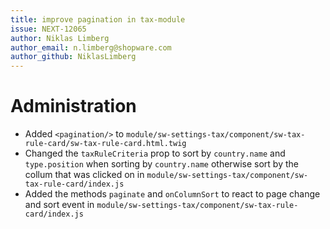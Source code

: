 ```yaml
---
title: improve pagination in tax-module
issue: NEXT-12065 
author: Niklas Limberg
author_email: n.limberg@shopware.com 
author_github: NiklasLimberg
---
```

# Administration
* Added `<pagination/>` to `module/sw-settings-tax/component/sw-tax-rule-card/sw-tax-rule-card.html.twig`
* Changed the `taxRuleCriteria` prop to sort by `country.name` and `type.position` when sorting by `country.name` otherwise sort by the collum that was clicked on in `module/sw-settings-tax/component/sw-tax-rule-card/index.js`
* Added the methods `paginate` and `onColumnSort` to react to page change and sort event in `module/sw-settings-tax/component/sw-tax-rule-card/index.js`